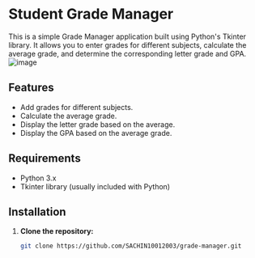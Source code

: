 # Student Grade Manager

This is a simple Grade Manager application built using Python's Tkinter library. It allows you to enter grades for different subjects, calculate the average grade, and determine the corresponding letter grade and GPA.
![image](https://github.com/SACHIN10012003/CODETECH-task2/assets/152585031/08b974ff-4b6b-4d41-87d7-abd722227d0b)

## Features

- Add grades for different subjects.
- Calculate the average grade.
- Display the letter grade based on the average.
- Display the GPA based on the average grade.

## Requirements

- Python 3.x
- Tkinter library (usually included with Python)

## Installation

1. **Clone the repository:**
   ```sh
   git clone https://github.com/SACHIN10012003/grade-manager.git
